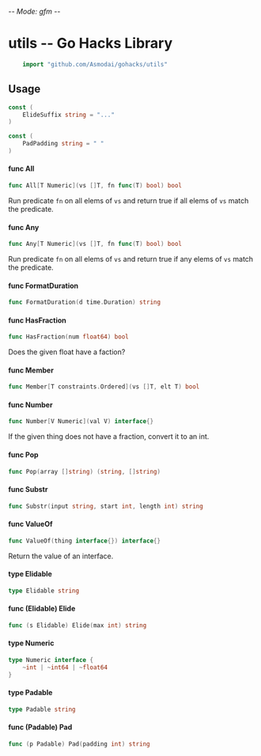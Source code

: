 -*- Mode: gfm -*-

# utils -- Go Hacks Library

```go
    import "github.com/Asmodai/gohacks/utils"
```

## Usage

```go
const (
	ElideSuffix string = "..."
)
```

```go
const (
	PadPadding string = " "
)
```

#### func  All

```go
func All[T Numeric](vs []T, fn func(T) bool) bool
```
Run predicate `fn` on all elems of `vs` and return true if all elems of `vs`
match the predicate.

#### func  Any

```go
func Any[T Numeric](vs []T, fn func(T) bool) bool
```
Run predicate `fn` on all elems of `vs` and return true if any elems of `vs`
match the predicate.

#### func  FormatDuration

```go
func FormatDuration(d time.Duration) string
```

#### func  HasFraction

```go
func HasFraction(num float64) bool
```
Does the given float have a faction?

#### func  Member

```go
func Member[T constraints.Ordered](vs []T, elt T) bool
```

#### func  Number

```go
func Number[V Numeric](val V) interface{}
```
If the given thing does not have a fraction, convert it to an int.

#### func  Pop

```go
func Pop(array []string) (string, []string)
```

#### func  Substr

```go
func Substr(input string, start int, length int) string
```

#### func  ValueOf

```go
func ValueOf(thing interface{}) interface{}
```
Return the value of an interface.

#### type Elidable

```go
type Elidable string
```


#### func (Elidable) Elide

```go
func (s Elidable) Elide(max int) string
```

#### type Numeric

```go
type Numeric interface {
	~int | ~int64 | ~float64
}
```


#### type Padable

```go
type Padable string
```


#### func (Padable) Pad

```go
func (p Padable) Pad(padding int) string
```
